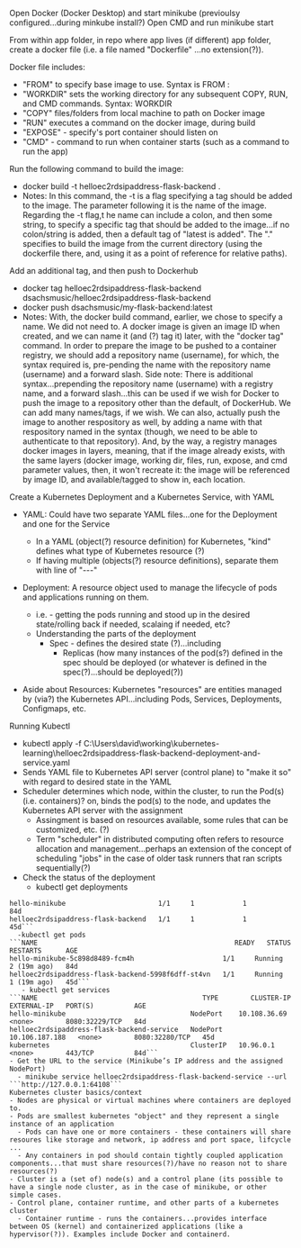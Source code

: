 Open Docker (Docker Desktop) and start minikube (previoulsy configured...during minkube install?)
Open CMD and run minikube start 

From within app folder, in repo where app lives (if different) app folder, create a docker file (i.e. a file named "Dockerfile" ...no extension(?)). 

Docker file includes:
- "FROM" to specify base image to use. Syntax is FROM <image>:<tag>
- "WORKDIR" sets the working directory for any subsequent COPY, RUN, and CMD commands. Syntax: WORKDIR <path>
- "COPY" files/folders from local machine to path on Docker image
- "RUN" executes a command on the docker image, during build
- "EXPOSE" - specify's port container should listen on 
- "CMD" - command to run when container starts (such as a command to run the app)


Run the following command to build the image:
- docker build -t helloec2rdsipaddress-flask-backend .
- Notes: In this command, the -t is a flag specifying a tag should be added to the image.  The parameter following it is the name of the image.  Regarding the -t flag,t he name can include a colon, and then some string, to specify a specific tag that should be added to the image...if no colon/string is added, then a default tag of "latest is added".  The "." specifies to build the image from the current directory (using the dockerfile there, and, using it as a point of reference for relative paths). 

Add an additional tag, and then push to Dockerhub
- docker tag helloec2rdsipaddress-flask-backend dsachsmusic/helloec2rdsipaddress-flask-backend
- docker push dsachsmusic/my-flask-backend:latest
- Notes: With, the docker build command, earlier, we chose to specify a name. We did not need to.  A docker image is given an image ID when created, and we can name it (and (?) tag it) later, with the "docker tag" command. In order to prepare the image to be pushed to a container registry, we should add a repository name (username), for which, the syntax required is, pre-pending the name with the repository name (username) and a forward slash. Side note: There is additional syntax...prepending the repository name (username) with a registry name, and a forward slash...this can be used if we wish for Docker to push the image to a repository other than the default, of DockerHub. We can add many names/tags, if we wish.  We can also, actually push the image to another respository as well, by adding a name with that respository named in the syntax (though, we need to be able to authenticate to that repository). And, by the way, a registry manages docker images in layers, meaning, that if the image already exists, with the same layers (docker image, working dir, files, run, expose, and cmd parameter values, then, it won't recreate it: the image will be referenced by image ID, and available/tagged to show in, each location.

Create a Kubernetes Deployment and a Kubernetes Service, with YAML
- YAML: Could have two separate YAML files...one for the Deployment and one for the Service
  - In a YAML (object(?) resource definition) for Kubernetes, "kind" defines what type of Kubernetes resource (?)
  - If having multiple (objects(?) resource definitions), separate them with line of  "---"
- Deployment: A resource object used to manage the lifecycle of pods and applications running on them. 
  - i.e. - getting the pods running and stood up in the desired state/rolling back if needed, scalaing if needed, etc?
  - Understanding the parts of the deployment
    - Spec - defines the desired state (?)...including
      - Replicas (how many instances of the pod(s?) defined in the spec should be deployed (or whatever is defined in the spec(?)...should be deployed(?))

- Aside about Resources: Kubernetes "resources" are entities managed by (via?) the Kubernetes API...including Pods, Services, Deployments, Configmaps, etc.


Running Kubectl
- kubectl apply -f C:\Users\david\working\kubernetes-learning\helloec2rdsipaddress-flask-backend-deployment-and-service.yaml
- Sends YAML file to Kubernetes API server (control plane) to "make it so" with regard to desired state in the YAML
- Scheduler determines which node, within the cluster, to run the Pod(s)(i.e. containers)? on, binds the pod(s) to the node, and updates the Kubernetes API server with the assignment
  - Assingment is based on resources available, some rules that can be customized, etc. (?)
  - Term "scheduler" in distributed computing often refers to resource allocation and management...perhaps an extension of the concept of scheduling "jobs" in the case of older task runners that ran scripts sequentially(?)
- Check the status of the deployment
  - kubectl get deployments 
```NAME                                 READY   UP-TO-DATE   AVAILABLE   AGE
hello-minikube                       1/1     1            1           84d
helloec2rdsipaddress-flask-backend   1/1     1            1           45d```
  -kubectl get pods
```NAME                                                 READY   STATUS    RESTARTS      AGE
hello-minikube-5c898d8489-fcm4h                      1/1     Running   2 (19m ago)   84d
helloec2rdsipaddress-flask-backend-5998f6dff-st4vn   1/1     Running   1 (19m ago)   45d```
   - kubectl get services
```NAME                                         TYPE        CLUSTER-IP       EXTERNAL-IP   PORT(S)          AGE
hello-minikube                               NodePort    10.108.36.69     <none>        8080:32229/TCP   84d
helloec2rdsipaddress-flask-backend-service   NodePort    10.106.187.188   <none>        8080:32280/TCP   45d
kubernetes                                   ClusterIP   10.96.0.1        <none>        443/TCP          84d```
- Get the URL to the service (Minikube’s IP address and the assigned NodePort)
  - minikube service helloec2rdsipaddress-flask-backend-service --url
```http://127.0.0.1:64108```
Kubernetes cluster basics/context
- Nodes are physical or virtual machines where containers are deployed to.
- Pods are smallest kubernetes "object" and they represent a single instance of an application
  - Pods can have one or more containers - these containers will share resoures like storage and network, ip address and port space, lifcycle ...
  - Any containers in pod should contain tightly coupled application components...that must share resources(?)/have no reason not to share resources(?)
- Cluster is a (set of) node(s) and a control plane (its possible to have a single node cluster, as in the case of minikube, or other simple cases.
- Control plane, container runtime, and other parts of a kubernetes cluster
  - Container runtime - runs the containers...provides interface between OS (kernel) and containerized applications (like a hypervisor(?)). Examples include Docker and containerd.

